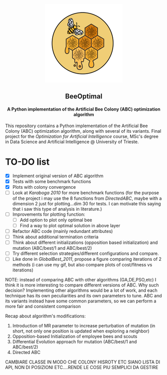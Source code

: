 <div align="center">
  <a href="https://github.com/giuliofantuzzi/BeeOptimal">
    <img src="assets/LogoBeeOptimal.png" alt="Logo" width="250" height="250">
  </a>
<h2 align="center">BeeOptimal</h2>
<h4 align="center">A Python implementation of the Artificial Bee Colony (ABC) optimization algorithm</h4>
</div>

This repository contains a Python implementation of the Artificial Bee Colony (ABC) optimization algorithm, along with several of its variants. Final project for the *Optimization for Artificial Intelligence* course, MSc's degree in Data Science and Artificial Intelligence @ University of Trieste.


# TO-DO list
- [x] Implement original version of ABC algorithm
- [x] Tests with some benchmark functions
- [x] Plots with colony convergence
- [ ] Look at *Karaboga 2010* for more benchmark functions (for the purpose of the project i may use the 8 functions from *DirectedABC*, 
maybe with a dimension 2 just for plotting...dim 30 for tests. I can motivate this saying that i saw this type of analysis in literature.)
- [ ] Improvements for plotting function:
  - [ ] Add option to plot only optimal bee
  - [ ] Find a way to plot optimal solution in above layer
- [ ] Refactor ABC code (mainly redundant attributes)
- [ ] Think about additional termination criteria
- [ ] Think about different initializations (opposition based initialization) and mutation (ABC/best/1 and ABC/best/2)
- [ ] Try different selection strategies/different configurations and compare.
- [ ] Like done in *GlobalBest_2011*, propose a figure comparing iterations of 2 methods (i can use my gif, but also compare plots of cost/fitness vs iterations)

NOTE: instead of comparing ABC with other algorithms (GA,DE,PSO,etc) I think it is more interesting to
compare different versions of ABC. Why such decision? Implementing other algorithms would be a lot of work, and each technique has its own peculiarities and its own parameters to tune. ABC and its variants instead have some common parameters, so we can perform a more fair and consistent comparison


Recap about algorithm's modifications:

1) Introduction of MR parameter to increase perturbation of mutation (in short, not only one position is updated when exploring a neighbor)
2) Opposition-based Initialization of employee bees and scouts
3) Differential Evolution approach for mutation (ABC/best/1 and ABC/best/2)
4) Directed ABC



CAMBIARE CLASSE IN MODO CHE COLONY HISROTY ETC SIANO LISTA DI API, NON DI POSIZIONI ETC....RENDE LE COSE PIU SEMPLICI DA GESTIRE